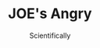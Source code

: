 ---
media: "images/rounds/round_2/angry_joe.png"
media_type: image
type: art
title: JOE's Angry
author: [Scientifically]
desc: We're still not sure why he's like this.
---